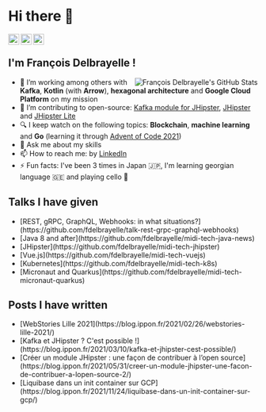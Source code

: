 # Hi there 👋

<a href="https://github.com/fdelbrayelle">
  <img align="left" alt="François Delbrayelle's Github" width="22px" src="https://cdn.jsdelivr.net/npm/simple-icons@v3/icons/github.svg" />
</a>
<a href="https://www.linkedin.com/in/fdelbrayelle/">
  <img align="left" alt="François Delbrayelle
                         's Linkdein" width="22px" src="https://cdn.jsdelivr.net/npm/simple-icons@v3/icons/linkedin.svg" />
</a>
<a href="https://twitter.com/fdelbrayelle">
  <img align="left" alt="François Delbrayelle's Twitter" width="22px" src="https://cdn.jsdelivr.net/npm/simple-icons@v3/icons/twitter.svg" />
</a>

<br />

## I'm François Delbrayelle !

<img align="right" alt="François Delbrayelle's GitHub Stats" src="https://github-readme-stats.vercel.app/api?username=fdelbrayelle&show_icons=true&count_private=true" />

- 🚀 I’m working among others with **Kafka**, **Kotlin** (with **Arrow**), **hexagonal architecture** and **Google Cloud Platform** on my mission
- 🔭 I’m contributing to open-source: [Kafka module for JHipster](https://github.com/fdelbrayelle/generator-jhipster-kafka/), [JHipster](https://github.com/fdelbrayelle/generator-jhipster) and [JHipster Lite](https://github.com/fdelbrayelle/jhipster-lite)
- 🔍 I keep watch on the following topics: **Blockchain**, **machine learning** and **Go** (learning it through [Advent of Code 2021](https://github.com/fdelbrayelle/adventofcode/tree/main/2021))
- 💬 Ask me about my skills
- 📫 How to reach me: by [LinkedIn](https://www.linkedin.com/in/fdelbrayelle/)
- ⚡ Fun facts: I've been 3 times in Japan 🇯🇵, I'm learning georgian language 🇬🇪 and playing cello 🎻

<p>
<h2>Talks I have given</h2>
<ul>
<li>[REST, gRPC, GraphQL, Webhooks: in what situations?](https://github.com/fdelbrayelle/talk-rest-grpc-graphql-webhooks)</li>
<li>[Java 8 and after](https://github.com/fdelbrayelle/midi-tech-java-news)</li>
<li>[JHipster](https://github.com/fdelbrayelle/midi-tech-jhipster)</li>
<li>[Vue.js](https://github.com/fdelbrayelle/midi-tech-vuejs)</li>
<li>[Kubernetes](https://github.com/fdelbrayelle/midi-tech-k8s)</li>
<li>[Micronaut and Quarkus](https://github.com/fdelbrayelle/midi-tech-micronaut-quarkus)</li>
</ul>
</p>

<p align="right">
<h2>Posts I have written</h2>
<ul>
<li>[WebStories Lille 2021](https://blog.ippon.fr/2021/02/26/webstories-lille-2021/)</li>
<li>[Kafka et JHipster ? C'est possible !](https://blog.ippon.fr/2021/03/10/kafka-et-jhipster-cest-possible/)</li>
<li>[Créer un module JHipster : une façon de contribuer à l’open source](https://blog.ippon.fr/2021/05/31/creer-un-module-jhipster-une-facon-de-contribuer-a-lopen-source-2/)</li>
<li>[Liquibase dans un init container sur GCP](https://blog.ippon.fr/2021/11/24/liquibase-dans-un-init-container-sur-gcp/)</li>
</ul>
</p>

